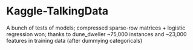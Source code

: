 # Kaggle-TalkingData
A bunch of tests of models; compressed sparse-row matrices + logistic regression won; thanks to dune_dweller
~75,000 instances and ~23,000 features in training data (after dummying categoricals)
